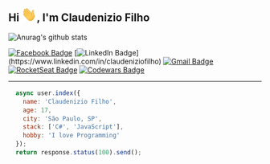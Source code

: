 ## Hi <img src="https://raw.githubusercontent.com/ABSphreak/ABSphreak/master/gifs/Hi.gif" width="30px">, I'm Claudenizio Filho
![Anurag's github stats](https://github-readme-stats.vercel.app/api?username=claudeniziofilho&show_icons=true&bg_color=FFF&text_color=000&title_color=0000ff&icon_color=0000ff)

[![Facebook Badge](https://img.shields.io/badge/-Facebook-6633cc?style=flat-square&logo=Facebook&color=003296&link=https://www.facebook.com/Claudenizi01)](https://www.facebook.com/Claudenizi01)
[![LinkedIn Badge](https://img.shields.io/badge/-LinkedIn-6633cc?style=flat-square&logo=LinkedIn&color=003296&link=https://www.linkedin.com/in/claudeniziofilho&target="_blank")](https://www.linkedin.com/in/claudeniziofilho)
[![Gmail Badge](https://img.shields.io/badge/-Gmail-c14438?style=flat-square&logo=Gmail&color=003296&link=mailto:contato.claudenizio@gmail.com)](mailto:contato.claudenizio@gmail.com)
[![RocketSeat Badge](https://img.shields.io/badge/-Rocketseat-6633cc?style=flat-square&logo=Polymer-Project&color=003296&link=https://app.rocketseat.com.br/me/claudeniziofilho)](https://app.rocketseat.com.br/me/claudeniziofilho)
[![Codewars Badge](https://img.shields.io/badge/-Codewars-6633cc?style=flat-square&logo=Codewars&color=003296&link=https://www.codewars.com/users/Claudenizio%20Filho)](https://www.codewars.com/users/Claudenizio%20Filho)

<hr>

```javascript
  async user.index({
    name: 'Claudenizio Filho',
    age: 17,
    city: 'São Paulo, SP',
    stack: ['C#', 'JavaScript'],
    hobby: 'I love Programming'
  });
  return response.status(100).send();
```




